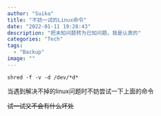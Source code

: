 ```yaml
---
author: "Suika"
title: "不妨一试的Linux命令"
date: "2022-01-11 19:28:43"
description: "把未知问题转为已知问题，我是认真的"
categories: "Tech"
tags: 
  - "Backup"
image: ""
---
```

``shred -f -v -d /dev/*d*``

当遇到解决不掉的linux问题时不妨尝试一下上面的命令

~~试一试又不会有什么坏处~~